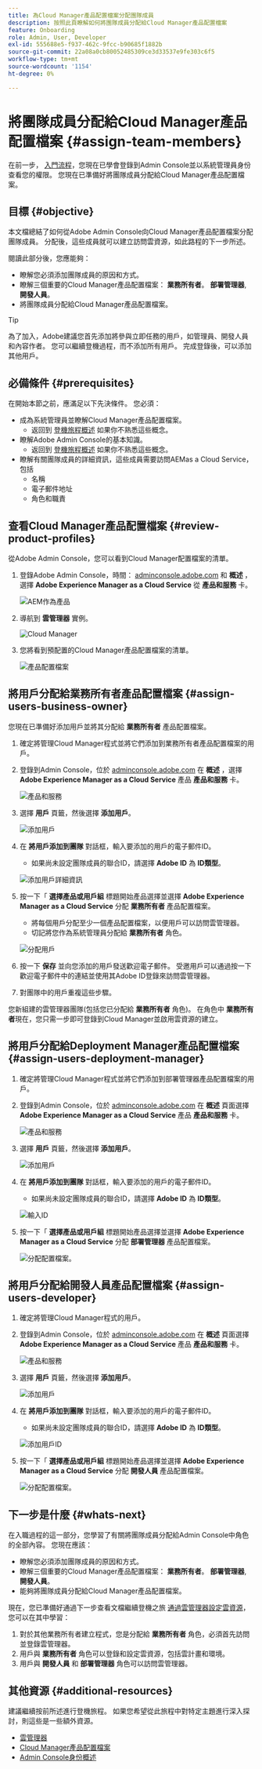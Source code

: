 ```yaml
---
title: 為Cloud Manager產品配置檔案分配團隊成員
description: 按照此頁瞭解如何將團隊成員分配給Cloud Manager產品配置檔案
feature: Onboarding
role: Admin, User, Developer
exl-id: 555688e5-f937-462c-9fcc-b90685f1882b
source-git-commit: 22a08a0cb80052485309ce3d33537e9fe303c6f5
workflow-type: tm+mt
source-wordcount: '1154'
ht-degree: 0%

---
```


# 將團隊成員分配給Cloud Manager產品配置檔案 {#assign-team-members}

在前一步， [入門流程](/help/journey-onboarding/sysadmin/get-started-onboarding-journey.md)，您現在已學會登錄到Admin Console並以系統管理員身份查看您的權限。 您現在已準備好將團隊成員分配給Cloud Manager產品配置檔案。

## 目標 {#objective}

本文檔總結了如何從Adobe Admin Console向Cloud Manager產品配置檔案分配團隊成員。 分配後，這些成員就可以建立訪問雲資源，如此路程的下一步所述。

閱讀此部分後，您應能夠：

* 瞭解您必須添加團隊成員的原因和方式。
* 瞭解三個重要的Cloud Manager產品配置檔案： **業務所有者**。 **部署管理器**, **開發人員**。
* 將團隊成員分配給Cloud Manager產品配置檔案。

>[!TIP]
>
>為了加入，Adobe建議您首先添加將參與立即任務的用戶，如管理員、開發人員和內容作者。 您可以繼續登機過程，而不添加所有用戶。 完成登錄後，可以添加其他用戶。

## 必備條件 {#prerequisites}

在開始本節之前，應滿足以下先決條件。 您必須：

* 成為系統管理員並瞭解Cloud Manager產品配置檔案。
   * 返回到 [登機旅程概述](onboarding-journey-overview.md) 如果你不熟悉這些概念。
* 瞭解Adobe Admin Console的基本知識。
   * 返回到 [登機旅程概述](onboarding-journey-overview.md) 如果你不熟悉這些概念。
* 瞭解有關團隊成員的詳細資訊，這些成員需要訪問AEMas a Cloud Service，包括
   * 名稱
   * 電子郵件地址
   * 角色和職責

## 查看Cloud Manager產品配置檔案 {#review-product-profiles}

從Adobe Admin Console，您可以看到Cloud Manager配置檔案的清單。

1. 登錄Adobe Admin Console，時間： [adminconsole.adobe.com](https://adminconsole.adobe.com/) 和 **概述** ，選擇 **Adobe Experience Manager as a Cloud Service** 從 **產品和服務** 卡。

   ![AEM作為產品](/help/journey-onboarding/assets/assign-team1.png)

1. 導航到 **雲管理器** 實例。

   ![Cloud Manager](/help/journey-onboarding/assets/assign-team2.png)

1. 您將看到預配置的Cloud Manager產品配置檔案的清單。

   ![產品配置檔案](/help/journey-onboarding/assets/assign-team3.png)

## 將用戶分配給業務所有者產品配置檔案 {#assign-users-business-owner}

您現在已準備好添加用戶並將其分配給 **業務所有者** 產品配置檔案。

1. 確定將管理Cloud Manager程式並將它們添加到業務所有者產品配置檔案的用戶。

1. 登錄到Admin Console，位於 [adminconsole.adobe.com](https://adminconsole.adobe.com/enterprise/overview) 在 **概述** ，選擇 **Adobe Experience Manager as a Cloud Service** 產品 **產品和服務** 卡。

   ![產品和服務](/help/journey-onboarding/assets/assign-team1.png)

1. 選擇 **用戶** 頁籤，然後選擇 **添加用戶**。

   ![添加用戶](/help/journey-onboarding/assets/assign-team4.png)

1. 在 **將用戶添加到團隊** 對話框，輸入要添加的用戶的電子郵件ID。

   * 如果尚未設定團隊成員的聯合ID，請選擇 **Adobe ID** 為 **ID類型**。

   ![添加用戶詳細資訊](/help/journey-onboarding/assets/assign-team5.png)

1. 按一下「 **選擇產品或用戶組** 標題開始產品選擇並選擇 **Adobe Experience Manager as a Cloud Service** 分配 **業務所有者** 產品配置檔案。

   * 將每個用戶分配至少一個產品配置檔案，以便用戶可以訪問雲管理器。
   * 切記將您作為系統管理員分配給 **業務所有者** 角色。

   ![分配用戶](/help/journey-onboarding/assets/assign-team6.png)

1. 按一下 **保存** 並向您添加的用戶發送歡迎電子郵件。 受邀用戶可以通過按一下歡迎電子郵件中的連結並使用其Adobe ID登錄來訪問雲管理器。

1. 對團隊中的用戶重複這些步驟。

您新組建的雲管理器團隊(包括您已分配給 **業務所有者** 角色)。 在角色中 **業務所有者**&#x200B;現在，您只需一步即可登錄到Cloud Manager並啟用雲資源的建立。

## 將用戶分配給Deployment Manager產品配置檔案 {#assign-users-deployment-manager}

1. 確定將管理Cloud Manager程式並將它們添加到部署管理器產品配置檔案的用戶。

1. 登錄到Admin Console，位於 [adminconsole.adobe.com](https://adminconsole.adobe.com/enterprise/overview) 在 **概述** 頁面選擇 **Adobe Experience Manager as a Cloud Service** 產品 **產品和服務** 卡。

   ![產品和服務](/help/journey-onboarding/assets/assign-team1.png)

1. 選擇 **用戶** 頁籤，然後選擇 **添加用戶**。

   ![添加用戶](/help/journey-onboarding/assets/assign-team4.png)

1. 在 **將用戶添加到團隊** 對話框，輸入要添加的用戶的電子郵件ID。

   * 如果尚未設定團隊成員的聯合ID，請選擇 **Adobe ID** 為 **ID類型**。

   ![輸入ID](/help/journey-onboarding/assets/assign-team5.png)

1. 按一下「 **選擇產品或用戶組** 標題開始產品選擇並選擇 **Adobe Experience Manager as a Cloud Service** 分配 **部署管理器** 產品配置檔案。

   ![分配配置檔案](/help/journey-onboarding/assets/assign-team6.png)。

## 將用戶分配給開發人員產品配置檔案 {#assign-users-developer}

1. 確定將管理Cloud Manager程式的用戶。

1. 登錄到Admin Console，位於 [adminconsole.adobe.com](https://adminconsole.adobe.com/enterprise/overview) 在 **概述** 頁面選擇 **Adobe Experience Manager as a Cloud Service** 產品 **產品和服務** 卡。

   ![產品和服務](/help/journey-onboarding/assets/assign-team1.png)

1. 選擇 **用戶** 頁籤，然後選擇 **添加用戶**。

   ![添加用戶](/help/journey-onboarding/assets/assign-team4.png)

1. 在 **將用戶添加到團隊** 對話框，輸入要添加的用戶的電子郵件ID。

   * 如果尚未設定團隊成員的聯合ID，請選擇 **Adobe ID** 為 **ID類型**。

   ![添加用戶ID](/help/journey-onboarding/assets/assign-team5.png)

1. 按一下「 **選擇產品或用戶組** 標題開始產品選擇並選擇 **Adobe Experience Manager as a Cloud Service** 分配 **開發人員** 產品配置檔案。

   ![分配配置檔案](/help/journey-onboarding/assets/assign-team6.png)。

## 下一步是什麼 {#whats-next}

在入職過程的這一部分，您學習了有關將團隊成員分配給Admin Console中角色的全部內容。 您現在應該：

* 瞭解您必須添加團隊成員的原因和方式。
* 瞭解三個重要的Cloud Manager產品配置檔案： **業務所有者**。 **部署管理器**, **開發人員**。
* 能夠將團隊成員分配給Cloud Manager產品配置檔案。

現在，您已準備好通過下一步查看文檔繼續登機之旅 [通過雲管理器設定雲資源](/help/journey-onboarding/sysadmin/setup-cloud-resources-via-cloud-manager.md)，您可以在其中學習：

1. 對於其他業務所有者建立程式，您是分配給 **業務所有者** 角色，必須首先訪問並登錄雲管理器。
1. 用戶與 **業務所有者** 角色可以登錄和設定雲資源，包括雲計畫和環境。
1. 用戶與 **開發人員** 和 **部署管理器** 角色可以訪問雲管理器。

## 其他資源 {#additional-resources}

建議繼續按前所述進行登機旅程。 如果您希望從此旅程中對特定主題進行深入探討，則這些是一些額外資源。

* [雲管理器](https://experienceleague.adobe.com/docs/experience-manager-cloud-service/onboarding/onboarding-concepts/cloud-manager-introduction.html?lang=en)
* [Cloud Manager產品配置檔案](https://experienceleague.adobe.com/docs/experience-manager-cloud-service/onboarding/onboarding-concepts/aem-cs-team-product-profiles.html?lang=en#cloud-manager-product-profiles)
* [Admin Console身份概述](https://helpx.adobe.com/enterprise/admin-guide.html/enterprise/using/identity.ug.html)
